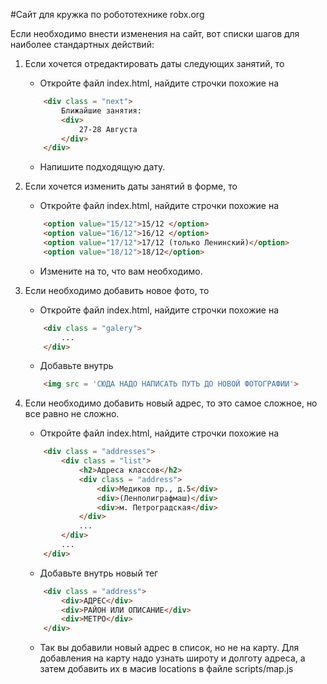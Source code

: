 #Сайт для кружка по робототехнике robx.org

Если необходимо внести изменения на сайт, вот списки шагов для наиболее стандартных действий:
1. Если хочется отредактировать даты следующих занятий, то
	- Откройте файл index.html, найдите строчки похожие на 
	```html
		<div class = "next">
			Ближайшие занятия:
			<div>
				27-28 Августа
			</div>
		</div>	    
	```
	- Напишите подходящую дату.
2.  Если хочется изменить даты занятий в форме, то 
	- Откройте файл index.html, найдите строчки похожие на 
	```html
		<option value="15/12">15/12 </option>
		<option value="16/12">16/12 </option>
		<option value="17/12">17/12 (только Ленинский)</option>
		<option value="18/12">18/12</option>
	```
    - Измените на то, что вам необходимо.

3. Если необходимо добавить новое фото, то
	- Откройте файл index.html, найдите строчки похожие на 
	```html
		<div class = "galery">
			...
		</div>
	```
    - Добавьте внутрь 
	```html
		<img src = 'СЮДА НАДО НАПИСАТЬ ПУТЬ ДО НОВОЙ ФОТОГРАФИИ'>
	```

4. Если необходимо добавить новый адрес, то это самое сложное, но все равно не сложно.
	- Откройте файл index.html, найдите строчки похожие на 
	```html
		<div class = "addresses">
			<div class = "list">
				<h2>Адреса классов</h2>
				<div class = "address">
					<div>Медиков пр., д.5</div>
					<div>(Ленполиграфмаш)</div>
					<div>м. Петроградская</div>
                </div>
                ...
			</div>
        	...                   	
		</div>
	```
    - Добавьте внутрь новый тег
	```html
		<div class = "address">
			<div>АДРЕС</div>
			<div>РАЙОН ИЛИ ОПИСАНИЕ</div>
			<div>МЕТРО</div>
		</div>
	```
    - Так вы добавили новый адрес в список, но не на карту. Для добавления на карту надо узнать широту и долготу адреса, а затем добавить их в масив locations в файле scripts/map.js
